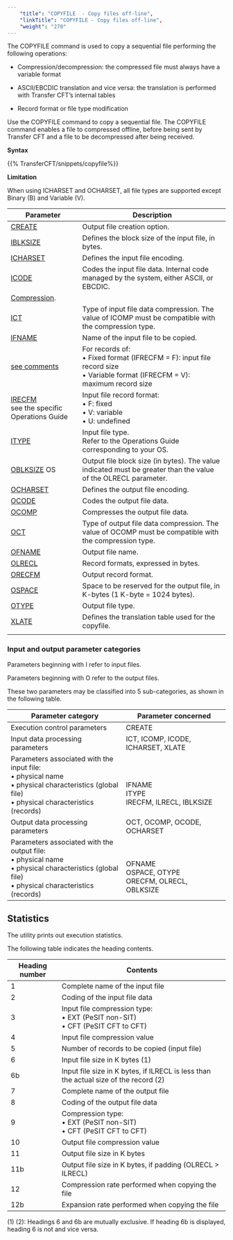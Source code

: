 ```yaml
---
    "title": "COPYFILE  - Copy files off-line",
    "linkTitle": "COPYFILE - Copy files off-line",
    "weight": "270"
---
```

The COPYFILE command is used
to copy a sequential file performing the following operations:

- Compression/decompression: the compressed file must always have a
    variable format

<!-- -->

- ASCII/EBCDIC translation
    and vice versa: the translation is performed with Transfer CFT’s
    internal tables

<!-- -->

- Record format or
    file type modification

Use the COPYFILE command to copy a sequential file. The COPYFILE command enables a file to compressed offline, before being
sent by Transfer CFT and a file to be decompressed after being received.

****Syntax****

{{% TransferCFT/snippets/copyfile%}}

****Limitation****

When using ICHARSET and OCHARSET, all file types are supported except Binary (B) and Variable (V).


| Parameter  | Description  |
| --- | --- |
| [CREATE](../../../c_intro_userinterfaces/command_summary/parameter_intro/create) | Output file creation option. |
| [IBLKSIZE](../../../c_intro_userinterfaces/command_summary/parameter_intro/iblksize)  | Defines the block size of the input file, in bytes.<br/>  |
| [ICHARSET]()  | Defines the input file encoding.  |
| [ICODE](../../../c_intro_userinterfaces/command_summary/parameter_intro/icode)  | Codes the input file data. Internal code managed by the system, either ASCII, or EBCDIC. |
| [Compression](../../../c_intro_userinterfaces/command_summary/parameter_intro/icomp). |
| [ICT](../../../c_intro_userinterfaces/command_summary/parameter_intro/ict)  | Type of input file data compression. The value of ICOMP must be compatible with the compression type. |
| [IFNAME](../../../c_intro_userinterfaces/command_summary/parameter_intro/ifname)  | Name of the input file to be copied. |
| [see comments](../../../c_intro_userinterfaces/command_summary/parameter_intro/ilrecl)<br/>  | For records of:<br/> • Fixed format (IFRECFM = F): input file record size<br/> • Variable format (IFRECFM = V): maximum record size |
| [IRECFM](../../../c_intro_userinterfaces/command_summary/parameter_intro/irecfm)<br/> see the specific Operations Guide | Input file record format:<br/> • F: fixed<br/> • V: variable<br/> • U: undefined |
| [ITYPE](../../../c_intro_userinterfaces/command_summary/parameter_intro/itype) | Input file type.<br/> Refer to the Operations Guide corresponding to your OS.  |
| [OBLKSIZE](../../../c_intro_userinterfaces/command_summary/parameter_intro/oblksize) OS | Output file block size (in bytes). The value indicated must be greater than the value of the OLRECL parameter. |
| [OCHARSET]()  | Defines the output file encoding.  |
| [OCODE](../../../c_intro_userinterfaces/command_summary/parameter_intro/ocode) | Codes the output file data. |
| [OCOMP](../../../c_intro_userinterfaces/command_summary/parameter_intro/ocomp)  | Compresses the output file data. |
| [OCT](../../../c_intro_userinterfaces/command_summary/parameter_intro/oct) | Type of output file data compression. The value of OCOMP must be compatible with the compression type. |
| [OFNAME ](../../../c_intro_userinterfaces/command_summary/parameter_intro/ofname) | Output file name. |
| [OLRECL](../../../c_intro_userinterfaces/command_summary/parameter_intro/olrecl) | Record formats, expressed in bytes. |
| [ORECFM](../../../c_intro_userinterfaces/command_summary/parameter_intro/orecfm)  | Output record format. |
| [OSPACE](../../../c_intro_userinterfaces/command_summary/parameter_intro/ospace) | Space to be reserved for the output file, in K-bytes (1 K-byte = 1024 bytes). |
| [OTYPE](../../../c_intro_userinterfaces/command_summary/parameter_intro/otype)  | Output file type. |
| [XLATE](../../../c_intro_userinterfaces/command_summary/parameter_intro/xlate)  | Defines the translation table used for the copyfile.  |
|   |   |


### Input and output parameter categories

Parameters beginning with I refer to input files.

Parameters beginning with O refer to the output files.

These two parameters may be classified into 5 sub-categories, as shown
in the following table.


| Parameter category  | Parameter concerned  |
| --- | --- |
| Execution control parameters  | CREATE  |
| Input data processing parameters  | ICT, ICOMP, ICODE, ICHARSET, XLATE |
| Parameters associated with the input file:<br/> • physical name<br/> • physical characteristics (global file)<br/> • physical characteristics (records) |  <br/> <br/> IFNAME<br/> ITYPE<br/> IRECFM, ILRECL, IBLKSIZE  |
| Output data processing parameters  | OCT, OCOMP, OCODE, OCHARSET |
| Parameters associated with the output file:<br/> • physical name<br/> • physical characteristics (global file)<br/> • physical characteristics (records) |  <br/> <br/> OFNAME<br/> OSPACE, OTYPE<br/> ORECFM, OLRECL, OBLKSIZE  |


<span id="Statistics"></span>

Statistics
----------

The utility prints out execution statistics.

The following table indicates the heading contents.


| Heading number  | Contents  |
| --- | --- |
| 1  | Complete name of the input file  |
| 2  | Coding of the input file data  |
| 3  | Input file compression type:<br/> • EXT (PeSIT non-SIT)<br/> • CFT (PeSIT CFT to CFT) |
| 4  | Input file compression value  |
| 5  | Number of records to be copied (input file)  |
| 6  | Input file size in K bytes (1)  |
| 6b  | Input file size in K bytes, if ILRECL is less than the actual size of the record (2)  |
| 7  | Complete name of the output file  |
| 8  | Coding of the output file data  |
| 9  | Compression type:<br/> • EXT (PeSIT non-SIT)<br/> • CFT (PeSIT CFT to CFT) |
| 10  | Output file compression value  |
| 11  | Output file size in K bytes  |
| 11b  | Output file size in K bytes, if padding (OLRECL &gt; ILRECL)  |
| 12  | Compression rate performed when copying the file  |
| 12b  | Expansion rate performed when copying the file  |


(1) (2): Headings 6 and 6b are mutually
exclusive. If heading 6b is displayed, heading 6 is not and vice versa.
